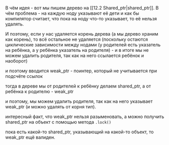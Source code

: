 В чём идея - вот мы пишем дерево на [[12.2 Shared_ptr|shared_ptr]]. В чём проблема - на каждую ноду указывают её дети и как бы компилятор считает, что пока на ноду что-то указывает, то её 
нельзя удалять.

И поэтому, если у нас удаляется корень дерева (а мы дерево храним как корень), то всё остальное не удаляется (поскольку остаются циклические зависимости между нодами (у родителей есть указатель на ребёнка, а у ребёнка указатель на родителя) - и в итоге мы не можем удалить родителя, так как на него ссылается ребёнок и наоборот)

и поэтому вводится weak_ptr - поинтер, который не учитывается при подсчёте ссылок

тогда в дереве мы от родителей к ребёнку делаем shared_ptr, а от ребёнка к родителю - weak_ptr

и поэтому, мы можем удалить родителя, так как на него указывает weak_ptr (и можно удалять от корня тип).

интересный факт, что weak_ptr нельзя разыменовать, а можно получить shared_ptr на объект с помощью метода `.lock()`

пока есть какой-то shared_ptr, указывающий на какой-то объект, то weak_ptr ещё валиден.
